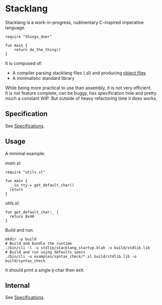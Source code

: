 # Stacklang

Stacklang is a work-in-progress, rudimentary C-inspired imperative language.  

```sl
require "things_doer"

fun main {
    return do_the_thing()
}
```

It is composed of:
- A compiler parsing stacklang files (.sl) and producing [object files](/wiki/object.md)
- A minimalistic standard library

While being more practical to use than assembly, it is not very efficient.  
It is not feature complete, can be buggy, has specification hole and pretty much a constant WIP.
But outside of heavy refactoring time it does works.  

## Specification 
See [Specifications](/wiki/stacklang/specification.md).

## Usage 

A minimal example:

*main.sl*:
```sl
require "utils.sl"

fun main {
  __io_tty = get_default_char()
  return
}
```

*utils.sl*:
```sl
fun get_default_char:_ {
  return 0x40
}
```

Build and run:
```
mkdir -p build
# Build and bundle the runtime 
./bin/cli -l -u stdlib/stacklang_startup.blah -o build/stdlib.lib
# Build and run using defaults specs
./bin/cli -u examples/syntax_check/*.sl build/stdlib.lib -o build/syntax_check
```

It should print a single `@` char then exit.

## Internal
See [Specifications](/wiki/stacklang/internal).
